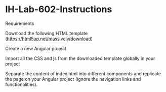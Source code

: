 # IH-Lab-602-Instructions

Requirements

Download the following HTML template (https://html5up.net/massively/download)

Create a new Angular project.

Import all the CSS and js from the downloaded template globally in your project

Separate the content of index.html into different components and replicate the page on your Angular project (ignore the navigation links and functionalities).
